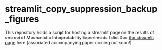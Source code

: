 # streamlit_copy_suppression_backup_figures

This repository holds a script for hosting a streamlit page on the results of one set of Mechanistic Interpretability Experiments I did. See [the streamlit page](https://query-intervention-copy-suppression-figures.streamlit.app/) here (associated accompanying paper coming out soon!)
